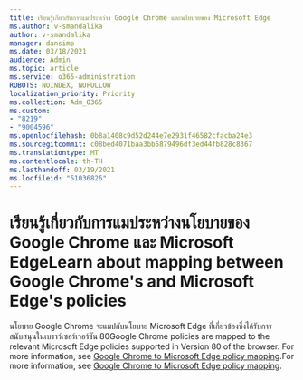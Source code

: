 ```yaml
---
title: เรียนรู้เกี่ยวกับการแมประหว่าง Google Chrome และนโยบายของ Microsoft Edge
ms.author: v-smandalika
author: v-smandalika
manager: dansimp
ms.date: 03/18/2021
audience: Admin
ms.topic: article
ms.service: o365-administration
ROBOTS: NOINDEX, NOFOLLOW
localization_priority: Priority
ms.collection: Adm_O365
ms.custom:
- "8219"
- "9004596"
ms.openlocfilehash: 0b8a1408c9d52d244e7e2931f46582cfacba24e3
ms.sourcegitcommit: c08bed4071baa3bb5879496df3ed44fb828c8367
ms.translationtype: MT
ms.contentlocale: th-TH
ms.lasthandoff: 03/19/2021
ms.locfileid: "51036826"
---
```

# <a name="learn-about-mapping-between-google-chromes-and-microsoft-edges-policies"></a><span data-ttu-id="a30d2-102">เรียนรู้เกี่ยวกับการแมประหว่างนโยบายของ Google Chrome และ Microsoft Edge</span><span class="sxs-lookup"><span data-stu-id="a30d2-102">Learn about mapping between Google Chrome's and Microsoft Edge's policies</span></span>

<span data-ttu-id="a30d2-103">นโยบาย Google Chrome จะแมปกับนโยบาย Microsoft Edge ที่เกี่ยวข้องซึ่งได้รับการสนับสนุนในเบราว์เซอร์เวอร์ชัน 80</span><span class="sxs-lookup"><span data-stu-id="a30d2-103">Google Chrome policies are mapped to the relevant Microsoft Edge policies supported in Version 80 of the browser.</span></span> <span data-ttu-id="a30d2-104">For more information, see [Google Chrome to Microsoft Edge policy mapping](https://docs.microsoft.com/deployedge/microsoft-edge-policy-map-chrome-to-newedge).</span><span class="sxs-lookup"><span data-stu-id="a30d2-104">For more information, see [Google Chrome to Microsoft Edge policy mapping](https://docs.microsoft.com/deployedge/microsoft-edge-policy-map-chrome-to-newedge).</span></span>


